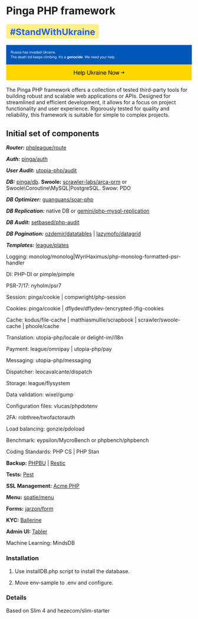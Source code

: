 # Pinga PHP framework

[![StandWithUkraine](https://raw.githubusercontent.com/vshymanskyy/StandWithUkraine/main/badges/StandWithUkraine.svg)](https://github.com/vshymanskyy/StandWithUkraine/blob/main/docs/README.md)

[![SWUbanner](https://raw.githubusercontent.com/vshymanskyy/StandWithUkraine/main/banner2-direct.svg)](https://github.com/vshymanskyy/StandWithUkraine/blob/main/docs/README.md)

The Pinga PHP framework offers a collection of tested third-party tools for building robust and scalable web applications or APIs. Designed for streamlined and efficient development, it allows for a focus on project functionality and user experience. Rigorously tested for quality and reliability, this framework is suitable for simple to complex projects.

## Initial set of components

***Router:*** [phpleague/route](https://packagist.org/packages/league/route)

***Auth:*** [pinga/auth](https://packagist.org/packages/pinga/auth)

***User Audit:*** [utopia-php/audit](https://packagist.org/packages/utopia-php/audit)

***DB:*** [pinga/db](https://packagist.org/packages/pinga/db). **Swoole:** [scrawler-labs/arca-orm](https://packagist.org/packages/scrawler/arca) or Swoole\Coroutine\MySQL|PostgreSQL. Swow: PDO

***DB Optimizer:*** [guanguans/soar-php](https://packagist.org/packages/guanguans/soar-php)

***DB Replication:*** native DB or [gemini/php-mysql-replication](https://packagist.org/packages/gemini/php-mysql-replication)

***DB Audit:*** [setbased/php-audit](https://packagist.org/packages/setbased/php-audit)

***DB Pagination:*** [ozdemir/datatables](https://packagist.org/packages/ozdemir/datatables) | [lazymofo/datagrid](https://github.com/lazymofo/datagrid)

***Templates:*** [league/plates](https://packagist.org/packages/league/plates)

Logging: monolog/monolog|WyriHaximus/php-monolog-formatted-psr-handler

DI: PHP-DI or pimple/pimple

PSR-7/17: nyholm/psr7

Session: pinga/cookie | compwright/php-session

Cookies: pinga/cookie | dflydev/dflydev-(encrypted-)fig-cookies

Cache: kodus/file-cache | matthiasmullie/scrapbook | scrawler/swoole-cache | phoole/cache

Translation: utopia-php/locale or delight-im/i18n

Payment: league/omnipay | utopia-php/pay

Messaging: utopia-php/messaging

Dispatcher: leocavalcante/dispatch

Storage: league/flysystem

Data validation: wixel/gump

Configuration files: vlucas/phpdotenv

2FA: robthree/twofactorauth

Load balancing: gonzie/pdoload

Benchmark: eypsilon/MycroBench or phpbench/phpbench

Coding Standards: PHP CS | PHP Stan

**Backup:** [PHPBU](https://phpbu.de/) | [Restic](https://restic.net/)

**Tests:** [Pest](https://pestphp.com/)

**SSL Management:** [Acme PHP](https://acmephp.github.io/)

**Menu:** [spatie/menu](https://packagist.org/packages/spatie/menu)

**Forms:** [jarzon/form](https://packagist.org/packages/jarzon/form)

**KYC:** [Ballerine](https://github.com/ballerine-io/ballerine)

**Admin UI:** [Tabler](https://github.com/tabler/tabler)

Machine Learning: MindsDB

### Installation

1. Use installDB.php script to install the database.

2. Move env-sample to .env and configure.

### Details

Based on Slim 4 and hezecom/slim-starter

